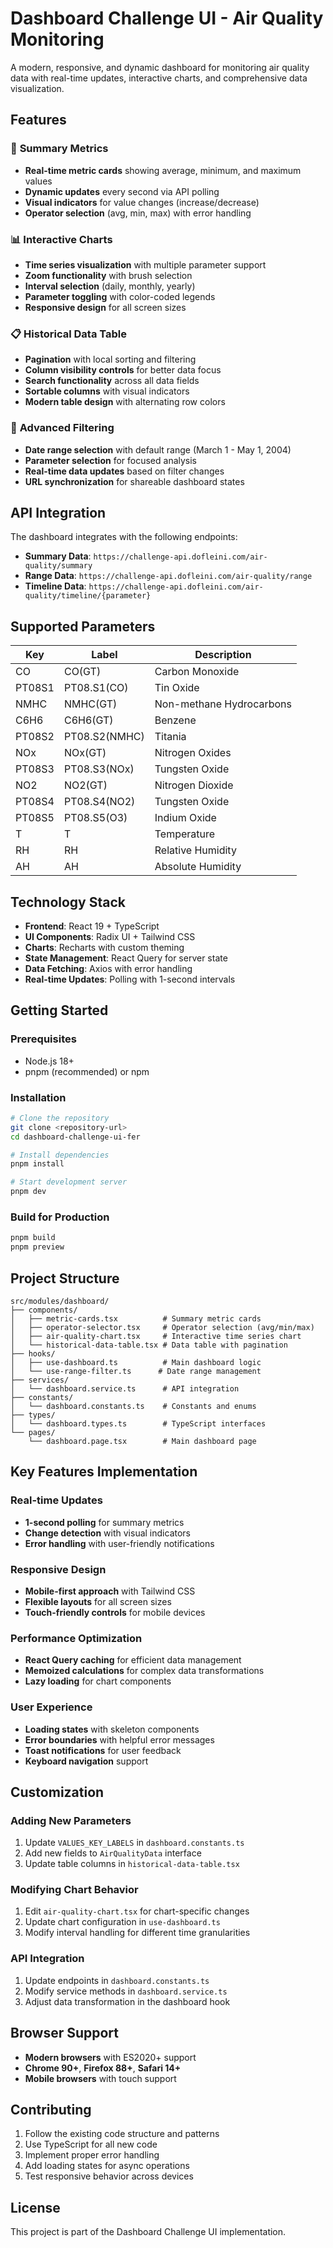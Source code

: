 # Dashboard Challenge UI - Air Quality Monitoring

A modern, responsive, and dynamic dashboard for monitoring air quality data with real-time updates, interactive charts, and comprehensive data visualization.

## Features

### 🎯 **Summary Metrics**

- **Real-time metric cards** showing average, minimum, and maximum values
- **Dynamic updates** every second via API polling
- **Visual indicators** for value changes (increase/decrease)
- **Operator selection** (avg, min, max) with error handling

### 📊 **Interactive Charts**

- **Time series visualization** with multiple parameter support
- **Zoom functionality** with brush selection
- **Interval selection** (daily, monthly, yearly)
- **Parameter toggling** with color-coded legends
- **Responsive design** for all screen sizes

### 📋 **Historical Data Table**

- **Pagination** with local sorting and filtering
- **Column visibility controls** for better data focus
- **Search functionality** across all data fields
- **Sortable columns** with visual indicators
- **Modern table design** with alternating row colors

### 🔧 **Advanced Filtering**

- **Date range selection** with default range (March 1 - May 1, 2004)
- **Parameter selection** for focused analysis
- **Real-time data updates** based on filter changes
- **URL synchronization** for shareable dashboard states

## API Integration

The dashboard integrates with the following endpoints:

- **Summary Data**: `https://challenge-api.dofleini.com/air-quality/summary`
- **Range Data**: `https://challenge-api.dofleini.com/air-quality/range`
- **Timeline Data**: `https://challenge-api.dofleini.com/air-quality/timeline/{parameter}`

## Supported Parameters

| Key    | Label         | Description              |
| ------ | ------------- | ------------------------ |
| CO     | CO(GT)        | Carbon Monoxide          |
| PT08S1 | PT08.S1(CO)   | Tin Oxide                |
| NMHC   | NMHC(GT)      | Non-methane Hydrocarbons |
| C6H6   | C6H6(GT)      | Benzene                  |
| PT08S2 | PT08.S2(NMHC) | Titania                  |
| NOx    | NOx(GT)       | Nitrogen Oxides          |
| PT08S3 | PT08.S3(NOx)  | Tungsten Oxide           |
| NO2    | NO2(GT)       | Nitrogen Dioxide         |
| PT08S4 | PT08.S4(NO2)  | Tungsten Oxide           |
| PT08S5 | PT08.S5(O3)   | Indium Oxide             |
| T      | T             | Temperature              |
| RH     | RH            | Relative Humidity        |
| AH     | AH            | Absolute Humidity        |

## Technology Stack

- **Frontend**: React 19 + TypeScript
- **UI Components**: Radix UI + Tailwind CSS
- **Charts**: Recharts with custom theming
- **State Management**: React Query for server state
- **Data Fetching**: Axios with error handling
- **Real-time Updates**: Polling with 1-second intervals

## Getting Started

### Prerequisites

- Node.js 18+
- pnpm (recommended) or npm

### Installation

```bash
# Clone the repository
git clone <repository-url>
cd dashboard-challenge-ui-fer

# Install dependencies
pnpm install

# Start development server
pnpm dev
```

### Build for Production

```bash
pnpm build
pnpm preview
```

## Project Structure

```
src/modules/dashboard/
├── components/
│   ├── metric-cards.tsx          # Summary metric cards
│   ├── operator-selector.tsx     # Operator selection (avg/min/max)
│   ├── air-quality-chart.tsx     # Interactive time series chart
│   └── historical-data-table.tsx # Data table with pagination
├── hooks/
│   ├── use-dashboard.ts          # Main dashboard logic
│   └── use-range-filter.ts      # Date range management
├── services/
│   └── dashboard.service.ts      # API integration
├── constants/
│   └── dashboard.constants.ts    # Constants and enums
├── types/
│   └── dashboard.types.ts        # TypeScript interfaces
└── pages/
    └── dashboard.page.tsx        # Main dashboard page
```

## Key Features Implementation

### Real-time Updates

- **1-second polling** for summary metrics
- **Change detection** with visual indicators
- **Error handling** with user-friendly notifications

### Responsive Design

- **Mobile-first approach** with Tailwind CSS
- **Flexible layouts** for all screen sizes
- **Touch-friendly controls** for mobile devices

### Performance Optimization

- **React Query caching** for efficient data management
- **Memoized calculations** for complex data transformations
- **Lazy loading** for chart components

### User Experience

- **Loading states** with skeleton components
- **Error boundaries** with helpful error messages
- **Toast notifications** for user feedback
- **Keyboard navigation** support

## Customization

### Adding New Parameters

1. Update `VALUES_KEY_LABELS` in `dashboard.constants.ts`
2. Add new fields to `AirQualityData` interface
3. Update table columns in `historical-data-table.tsx`

### Modifying Chart Behavior

1. Edit `air-quality-chart.tsx` for chart-specific changes
2. Update chart configuration in `use-dashboard.ts`
3. Modify interval handling for different time granularities

### API Integration

1. Update endpoints in `dashboard.constants.ts`
2. Modify service methods in `dashboard.service.ts`
3. Adjust data transformation in the dashboard hook

## Browser Support

- **Modern browsers** with ES2020+ support
- **Chrome 90+**, **Firefox 88+**, **Safari 14+**
- **Mobile browsers** with touch support

## Contributing

1. Follow the existing code structure and patterns
2. Use TypeScript for all new code
3. Implement proper error handling
4. Add loading states for async operations
5. Test responsive behavior across devices

## License

This project is part of the Dashboard Challenge UI implementation.
